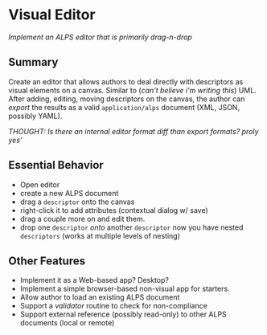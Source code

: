 # Visual Editor #

*Implement an ALPS editor that is primarily drag-n-drop*

## Summary ##
Create an editor that allows authors to deal directly with descriptors as visual elements on a canvas. 
Similar to (_can't believe i'm writing this_) UML. After adding, editing, moving descriptors on the canvas,
the author can *export* the results as a valid `application/alps` document (XML, JSON, possibly YAML).

*THOUGHT: Is there an internal editor format diff than export formats? proly yes'*

## Essential Behavior ##
 * Open editor
 * create a new ALPS document
 * drag a `descriptor` onto the canvas
 * right-click it to add attributes (contextual dialog w/ save)
 * drag a couple more on and edit them.
 * drop one `descriptor` _onto_ another `descriptor` now you have nested `descriptors` (works at multiple levels of nesting)
 
## Other Features ##
 * Implement it as a Web-based app? Desktop?
 * Implement a simple browser-based non-visual app for starters.
 * Allow author to load an existing ALPS document 
 * Support a _validator_ routine to check for non-compliance
 * Support external reference (possibly read-only) to other ALPS documents (local or remote)

 
